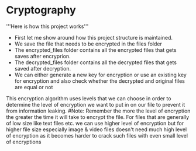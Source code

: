 # Cryptography
'''Here is how this project works'''
- First let me show around how this project structure is maintained.
- We save the file that needs to be encrypted in the files folder
- The encrypted_files folder contains all the encrypted files that gets saves after encryprion.
- The decrypted_files folder contains all the decrypted files that gets saved after decryption.
- We can either generate a new key for encryption or use an existing key for encryption and also check whether the decrypted and original files are equal or not

This encryption algorithm uses levels that we can choose in order to determine the level of encryption we want to put in on our file to prevent it from information leaking.
#Note: Remember the more the level of encryption the greater the time it will take to encrypt the file.
For files that are generally of low size like text files etc. we can use higher level of encryption but for higher file size especially image & video files doesn't need much high level of
encryption as it becomes harder to crack such files with even small level of encryptions
